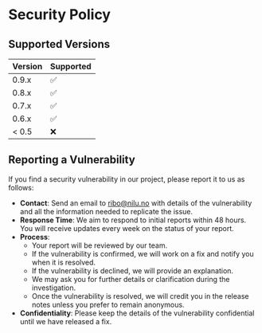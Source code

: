 # Security Policy

## Supported Versions

| Version | Supported          |
| ------- | ------------------ |
| 0.9.x   | :white_check_mark: |
| 0.8.x   | :white_check_mark: |
| 0.7.x   | :white_check_mark: |
| 0.6.x   | :white_check_mark: |
| < 0.5   | :x:                |

## Reporting a Vulnerability

If you find a security vulnerability in our project, please report it to us as follows:

- **Contact**: Send an email to [ribo@nilu.no](mailto:ribo@nilu.no) with details of the vulnerability and all the information needed to replicate the issue.
- **Response Time**: We aim to respond to initial reports within 48 hours. You will receive updates every week on the status of your report.
- **Process**:
  - Your report will be reviewed by our team.
  - If the vulnerability is confirmed, we will work on a fix and notify you when it is resolved.
  - If the vulnerability is declined, we will provide an explanation.
  - We may ask you for further details or clarification during the investigation.
  - Once the vulnerability is resolved, we will credit you in the release notes unless you prefer to remain anonymous.
- **Confidentiality**: Please keep the details of the vulnerability confidential until we have released a fix.
